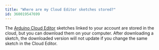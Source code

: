 ```yaml
---
title: "Where are my Cloud Editor sketches stored?"
id: 360019547699
---
```


The [Arduino Cloud Editor](https://create.arduino.cc/editor) sketches linked to your account are stored in the cloud, but you can download them on your computer. After downloading a sketch, the downloaded version will not update if you change the same sketch in the Cloud Editor.
